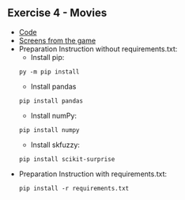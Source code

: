 ## Exercise 4 - Movies
* [Code](https://github.com/zboro121/blob/master/NAI/LAB4/main.py)
* [Screens from the game](https://github.com/zboro121/blob/master/NAI/LAB4/screens)
* Preparation Instruction without requirements.txt:
    * Install pip:
    ```
    py -m pip install
    ```
    * Install pandas
    ```
    pip install pandas
    ```
    * Install numPy:
    ```
    pip install numpy
    ```
    * Install skfuzzy:
    ```
    pip install scikit-surprise
    ```
 * Preparation Instruction with requirements.txt:
    ```
    pip install -r requirements.txt
    ```
